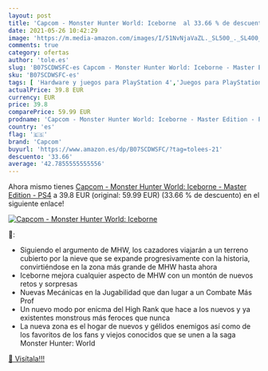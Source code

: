 ```yaml
---
layout: post
title: 'Capcom - Monster Hunter World: Iceborne  al 33.66 % de descuento'
date: 2021-05-26 10:42:29
image: 'https://m.media-amazon.com/images/I/51NvNjaVaZL._SL500_._SL400_.jpg'
comments: true
category: ofertas
author: 'tole.es'
slug: 'B07SCDWSFC-es Capcom - Monster Hunter World: Iceborne - Master Edition -...'
sku: 'B07SCDWSFC-es'
tags: [ 'Hardware y juegos para PlayStation 4','Juegos para PlayStation 4','Videojuegos','capcom','ps4', ]
actualPrice: 39.8 EUR
currency: EUR
price: 39.8
comparePrice: 59.99 EUR
prodname: 'Capcom - Monster Hunter World: Iceborne - Master Edition - PS4'
country: 'es'
flag: '🇪🇸'
brand: 'Capcom'
buyurl: 'https://www.amazon.es/dp/B07SCDWSFC/?tag=tolees-21'
descuento: '33.66'
average: '42.7855555555556'
---
```


Ahora mismo tienes [Capcom - Monster Hunter World: Iceborne - Master Edition - PS4](https://www.amazon.es/dp/B07SCDWSFC/?tag=tolees-21) a 39.8 EUR (original: 59.99 EUR) (33.66 %  de descuento) en el siguiente enlace!

[![Capcom - Monster Hunter World: Iceborne ](https://m.media-amazon.com/images/I/51NvNjaVaZL._SL500_._SL400_.jpg)](https://www.amazon.es/dp/B07SCDWSFC/?tag=tolees-21)

🔎:

- Siguiendo el argumento de MHW, los cazadores viajarán a un terreno cubierto por la nieve que se expande progresivamente con la historia, convirtiéndose en la zona más grande de MHW hasta ahora
- Iceborne mejora cualquier aspecto de MHW con un montón de nuevos retos y sorpresas
- Nuevas Mecánicas en la Jugabilidad que dan lugar a un Combate Más Prof
- Un nuevo modo por enicma del High Rank que hace a los nuevos y ya existentes monstrous más feroces que nunca
- La nueva zona es el hogar de nuevos y gélidos enemigos así como de los favoritos de los fans y viejos conocidos que se unen a la saga Monster Hunter: World

[🛒 Visítala!!!](https://www.amazon.es/dp/B07SCDWSFC/?tag=tolees-21)
